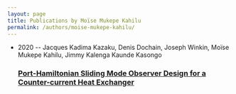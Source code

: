 ```yaml
---
layout: page
title: Publications by Moïse Mukepe Kahilu
permalink: /authors/moise-mukepe-kahilu/
---
```


<ul class="post-list">
<li><span class='post-meta'>2020 -- Jacques Kadima Kazaku, Denis Dochain, Joseph Winkin, Moïse Mukepe Kahilu, Jimmy Kalenga Kaunde Kasongo</span><h3><a class='post-link' href='../../port-hamiltonian-sliding-mode-observer-design-for-a-counter-current-heat-exchanger'>Port-Hamiltonian Sliding Mode Observer Design for a Counter-current Heat Exchanger</a></h3></li>

</ul>
